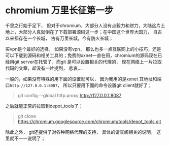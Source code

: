 # chromium 万里长征第一步

千里之行始于足下， 但对于chromium，大部分人没有点毅力和财力，大陆这片土地上，大部分人真就倒在了下载部署源码这一步；在中国这个世界大国力， 自古以来都存在一个长城， 古有万里长城，今有防火长城；

买vpn是个最好的选择， 如果没有vpn， 那么也多一点互联网上的小技巧，还是可以下载到源码和相关工具的；免费的xxnet一直在用，chromium的源码现在已经用git server在托管了，而git 是可以设置相关的代理的， 现在网络上一片拉取代码的文章，却没有一片提到， 悲哀....


一般的，如果没有特殊的用下面的设置就可以， 因为我用的是xxnet 其地址和端口`http://127.0.0.1:8087`， 所以只要用下面的命令设置git client就好了；

> git config --global  http.proxy http://127.0.0.1:8087

之后就能正常的拉取到depot_tools了；

> git clone https://chromium.googlesource.com/chromium/tools/depot_tools.git

除此之外， git还提供了对各种网络代理的支持， 具体的请查阅相关的说明， 这里就不一一说明了；